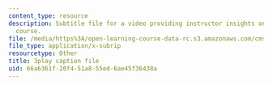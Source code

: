 ```yaml
---
content_type: resource
description: Subtitle file for a video providing instructor insights on refining the
  course.
file: /media/https%3A/open-learning-course-data-rc.s3.amazonaws.com/cms-611j-creating-video-games-fall-2014/66a6361f20f451a855ed6ae45f36438a_CrS0ndCbsro.srt
file_type: application/x-subrip
resourcetype: Other
title: 3play caption file
uid: 66a6361f-20f4-51a8-55ed-6ae45f36438a
---
```

